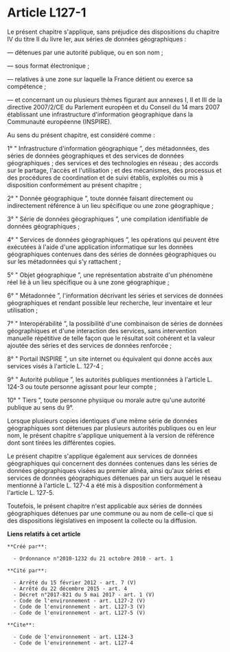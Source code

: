 # Article L127-1

Le présent chapitre s'applique, sans préjudice des dispositions du chapitre IV du titre II du livre Ier, aux séries de
données géographiques : 

― détenues par une autorité publique, ou en son nom ; 

― sous format électronique ; 

― relatives à une zone sur laquelle la France détient ou exerce sa compétence ; 

― et concernant un ou plusieurs thèmes figurant aux annexes I, II et III de la directive 2007/2/CE du Parlement européen et
du Conseil du 14 mars 2007 établissant une infrastructure d'information géographique dans la Communauté européenne
(INSPIRE). 

Au sens du présent chapitre, est considéré comme : 

1° " Infrastructure d'information géographique ”, des métadonnées, des séries de données géographiques et des services de
données géographiques ; des services et des technologies en réseau ; des accords sur le partage, l'accès et l'utilisation ;
et des mécanismes, des processus et des procédures de coordination et de suivi établis, exploités ou mis à disposition
conformément au présent chapitre ; 

2° " Donnée géographique ”, toute donnée faisant directement ou indirectement référence à un lieu spécifique ou une zone
géographique ; 

3° " Série de données géographiques ”, une compilation identifiable de données géographiques ; 

4° " Services de données géographiques ”, les opérations qui peuvent être exécutées à l'aide d'une application informatique
sur les données géographiques contenues dans des séries de données géographiques ou sur les métadonnées qui s'y rattachent ; 

5° " Objet géographique ”, une représentation abstraite d'un phénomène réel lié à un lieu spécifique ou à une zone
géographique ; 

6° " Métadonnée ”, l'information décrivant les séries et services de données géographiques et rendant possible leur
recherche, leur inventaire et leur utilisation ; 

7° " Interopérabilité ”, la possibilité d'une combinaison de séries de données géographiques et d'une interaction des
services, sans intervention manuelle répétitive de telle façon que le résultat soit cohérent et la valeur ajoutée des séries
et des services de données renforcée ; 

8° " Portail INSPIRE ”, un site internet ou équivalent qui donne accès aux services visés à l'article L. 127-4 ; 

9° " Autorité publique ”, les autorités publiques mentionnées à l'article L. 124-3 ou toute personne agissant pour leur
compte ; 

10° " Tiers ”, toute personne physique ou morale autre qu'une autorité publique au sens du 9°. 

Lorsque plusieurs copies identiques d'une même série de données géographiques sont détenues par plusieurs autorités publiques
ou en leur nom, le présent chapitre s'applique uniquement à la version de référence dont sont tirées les différentes copies. 

Le présent chapitre s'applique également aux services de données géographiques qui concernent des données contenues dans les
séries de données géographiques visées au premier alinéa, ainsi qu'aux séries et services de données géographiques détenues
par un tiers auquel le réseau mentionné à l'article L. 127-4 a été mis à disposition conformément à l'article L. 127-5. 

Toutefois, le présent chapitre n'est applicable aux séries de données géographiques détenues par une commune ou au nom de
celle-ci que si des dispositions législatives en imposent la collecte ou la diffusion.

**Liens relatifs à cet article**

	**Créé par**:

	  - Ordonnance n°2010-1232 du 21 octobre 2010 - art. 1

	**Cité par**:

	  - Arrêté du 15 février 2012 - art. 7 (V)
	  - Arrêté du 22 décembre 2015 - art. 4
	  - Décret n°2017-821 du 5 mai 2017 - art. 1 (V)
	  - Code de l'environnement - art. L127-2 (V)
	  - Code de l'environnement - art. L127-3 (V)
	  - Code de l'environnement - art. L127-5 (V)

	**Cite**:

	  - Code de l'environnement - art. L124-3
	  - Code de l'environnement - art. L127-4
